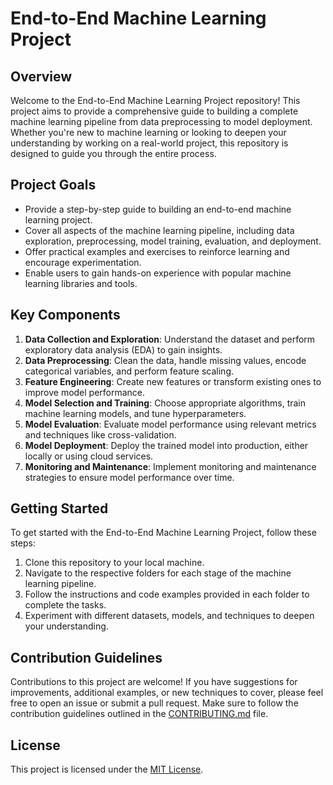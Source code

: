# End-to-End Machine Learning Project

## Overview
Welcome to the End-to-End Machine Learning Project repository! This project aims to provide a comprehensive guide to building a complete machine learning pipeline from data preprocessing to model deployment. Whether you're new to machine learning or looking to deepen your understanding by working on a real-world project, this repository is designed to guide you through the entire process.

## Project Goals
- Provide a step-by-step guide to building an end-to-end machine learning project.
- Cover all aspects of the machine learning pipeline, including data exploration, preprocessing, model training, evaluation, and deployment.
- Offer practical examples and exercises to reinforce learning and encourage experimentation.
- Enable users to gain hands-on experience with popular machine learning libraries and tools.

## Key Components
1. **Data Collection and Exploration**: Understand the dataset and perform exploratory data analysis (EDA) to gain insights.
2. **Data Preprocessing**: Clean the data, handle missing values, encode categorical variables, and perform feature scaling.
3. **Feature Engineering**: Create new features or transform existing ones to improve model performance.
4. **Model Selection and Training**: Choose appropriate algorithms, train machine learning models, and tune hyperparameters.
5. **Model Evaluation**: Evaluate model performance using relevant metrics and techniques like cross-validation.
6. **Model Deployment**: Deploy the trained model into production, either locally or using cloud services.
7. **Monitoring and Maintenance**: Implement monitoring and maintenance strategies to ensure model performance over time.

## Getting Started
To get started with the End-to-End Machine Learning Project, follow these steps:
1. Clone this repository to your local machine.
2. Navigate to the respective folders for each stage of the machine learning pipeline.
3. Follow the instructions and code examples provided in each folder to complete the tasks.
4. Experiment with different datasets, models, and techniques to deepen your understanding.

## Contribution Guidelines
Contributions to this project are welcome! If you have suggestions for improvements, additional examples, or new techniques to cover, please feel free to open an issue or submit a pull request. Make sure to follow the contribution guidelines outlined in the [CONTRIBUTING.md](CONTRIBUTING.md) file.

## License
This project is licensed under the [MIT License](LICENSE).

